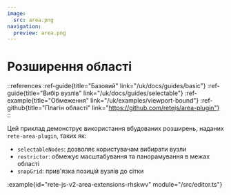 ```yaml
---
image:
  src: area.png
navigation:
  preview: area.png
---
```


# Розширення області

::references
:ref-guide{title="Базовий" link="/uk/docs/guides/basic"}
:ref-guide{title="Вибір вузлів" link="/uk/docs/guides/selectable"}
:ref-example{title="Обмеження" link="/uk/examples/viewport-bound"}
:ref-github{title="Плагін області" link="https://github.com/retejs/area-plugin"}
::

Цей приклад демонструє використання вбудованих розширень, наданих `rete-area-plugin`, таких як:

- `selectableNodes`: дозволяє користувачам вибирати вузли
- `restrictor`: обмежує масштабування та панорамування в межах області
- `snapGrid`: прив'язка позицій вузлів до сітки

:example{id="rete-js-v2-area-extensions-rhskwv" module="/src/editor.ts"}
